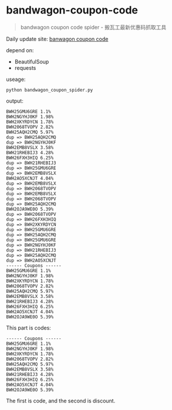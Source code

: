 # bandwagon-coupon-code

> bandwagon coupon code spider - 搬瓦工最新优惠码抓取工具

Daily update site: [banwagon coupon code](https://vien.tech/bandwagonhost)

depend on:

- BeautifulSoup
- requests

useage:

```
python bandwagon_coupon_spider.py
```

output:

```
BWH25GMU6GRE 1.1%
BWH2NGYHJ0KF 1.98%
BWH2XKYRDYCN 1.78%
BWH2068TVOPV 2.82%
BWH25AQH2CMQ 5.97%
dup => BWH25AQH2CMQ
dup => BWH2NGYHJ0KF
BWH2EMB8VSLX 3.58%
BWH21RHEBIJ3 4.28%
BWH26FXH3HIQ 6.25%
dup => BWH21RHEBIJ3
dup => BWH25GMU6GRE
dup => BWH2EMB8VSLX
BWH2AO5XCNJT 4.04%
dup => BWH2EMB8VSLX
dup => BWH2068TVOPV
dup => BWH2EMB8VSLX
dup => BWH2068TVOPV
dup => BWH25AQH2CMQ
BWH2OJA9WE0O 5.39%
dup => BWH2068TVOPV
dup => BWH26FXH3HIQ
dup => BWH2XKYRDYCN
dup => BWH25GMU6GRE
dup => BWH25AQH2CMQ
dup => BWH25GMU6GRE
dup => BWH2NGYHJ0KF
dup => BWH21RHEBIJ3
dup => BWH25AQH2CMQ
dup => BWH2AO5XCNJT
------ Coupons ------
BWH25GMU6GRE 1.1%
BWH2NGYHJ0KF 1.98%
BWH2XKYRDYCN 1.78%
BWH2068TVOPV 2.82%
BWH25AQH2CMQ 5.97%
BWH2EMB8VSLX 3.58%
BWH21RHEBIJ3 4.28%
BWH26FXH3HIQ 6.25%
BWH2AO5XCNJT 4.04%
BWH2OJA9WE0O 5.39%
```

This part is codes:

```
------ Coupons ------
BWH25GMU6GRE 1.1%
BWH2NGYHJ0KF 1.98%
BWH2XKYRDYCN 1.78%
BWH2068TVOPV 2.82%
BWH25AQH2CMQ 5.97%
BWH2EMB8VSLX 3.58%
BWH21RHEBIJ3 4.28%
BWH26FXH3HIQ 6.25%
BWH2AO5XCNJT 4.04%
BWH2OJA9WE0O 5.39%
```

The first is code, and the second is discount. 
